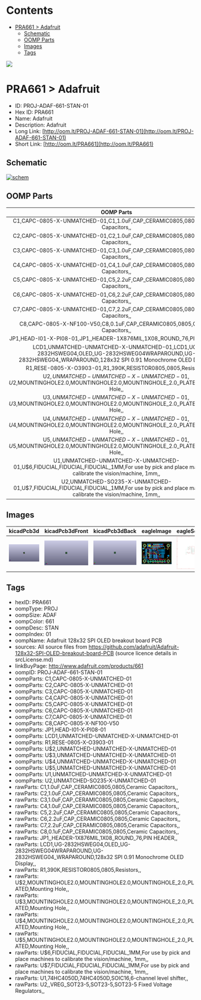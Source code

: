



Contents
========

* [PRA661 > Adafruit](#pra661--adafruit)
	* [Schematic](#schematic)
	* [OOMP Parts](#oomp-parts)
	* [Images](#images)
	* [Tags](#tags)
  
![][im]
# PRA661 > Adafruit

- ID: PROJ-ADAF-661-STAN-01
- Hex ID: PRA661
- Name: Adafruit
- Description: Adafruit
- Long Link: [http://oom.lt/PROJ-ADAF-661-STAN-01](http://oom.lt/PROJ-ADAF-661-STAN-01)
- Short Link: [http://oom.lt/PRA661](http://oom.lt/PRA661)

## Schematic
  
[![schem](eagleSchemImage.png)](eagleSchemImage.png)
## OOMP Parts
  

|OOMP Parts|
| :---: |
|C1,CAPC-0805-X-UNMATCHED-01,C1,1.0uF,CAP_CERAMIC0805,0805,Ceramic Capacitors,,|
|C2,CAPC-0805-X-UNMATCHED-01,C2,1.0uF,CAP_CERAMIC0805,0805,Ceramic Capacitors,,|
|C3,CAPC-0805-X-UNMATCHED-01,C3,1.0uF,CAP_CERAMIC0805,0805,Ceramic Capacitors,,|
|C4,CAPC-0805-X-UNMATCHED-01,C4,1.0uF,CAP_CERAMIC0805,0805,Ceramic Capacitors,,|
|C5,CAPC-0805-X-UNMATCHED-01,C5,2.2uF,CAP_CERAMIC0805,0805,Ceramic Capacitors,,|
|C6,CAPC-0805-X-UNMATCHED-01,C6,2.2uF,CAP_CERAMIC0805,0805,Ceramic Capacitors,,|
|C7,CAPC-0805-X-UNMATCHED-01,C7,2.2uF,CAP_CERAMIC0805,0805,Ceramic Capacitors,,|
|C8,CAPC-0805-X-NF100-V50,C8,0.1uF,CAP_CERAMIC0805,0805,Ceramic Capacitors,,|
|JP1,HEAD-I01-X-PI08-01,JP1,,HEADER-1X876MIL,1X08_ROUND_76,PIN HEADER,,|
|LCD1,UNMATCHED-UNMATCHED-X-UNMATCHED-01,LCD1,UG-2832HSWEG04,OLED_UG-2832HSWEG04WRAPAROUND,UG-2832HSWEG04_WRAPAROUND,128x32 SPI 0.91 Monochrome OLED Display,,|
|R1,RESE-0805-X-O3903-01,R1,390K,RESISTOR0805,0805,Resistors,,|
|U$2,UNMATCHED-UNMATCHED-X-UNMATCHED-01,U$2,MOUNTINGHOLE2.0,MOUNTINGHOLE2.0,MOUNTINGHOLE_2.0_PLATED,Mounting Hole,,|
|U$3,UNMATCHED-UNMATCHED-X-UNMATCHED-01,U$3,MOUNTINGHOLE2.0,MOUNTINGHOLE2.0,MOUNTINGHOLE_2.0_PLATED,Mounting Hole,,|
|U$4,UNMATCHED-UNMATCHED-X-UNMATCHED-01,U$4,MOUNTINGHOLE2.0,MOUNTINGHOLE2.0,MOUNTINGHOLE_2.0_PLATED,Mounting Hole,,|
|U$5,UNMATCHED-UNMATCHED-X-UNMATCHED-01,U$5,MOUNTINGHOLE2.0,MOUNTINGHOLE2.0,MOUNTINGHOLE_2.0_PLATED,Mounting Hole,,|
|U1,UNMATCHED-UNMATCHED-X-UNMATCHED-01,U$6,FIDUCIAL,FIDUCIAL,FIDUCIAL_1MM,For use by pick and place machines to calibrate the vision/machine, 1mm,,|
|U2,UNMATCHED-SO235-X-UNMATCHED-01,U$7,FIDUCIAL,FIDUCIAL,FIDUCIAL_1MM,For use by pick and place machines to calibrate the vision/machine, 1mm,,|

## Images
  
  

|kicadPcb3d|kicadPcb3dFront|kicadPcb3dBack|eagleImage|eagleSchemImage|
| :---: | :---: | :---: | :---: | :---: |
|[![kicadPcb3d](kicadPcb3d_140.png)](kicadPcb3d.png)|[![kicadPcb3dFront](kicadPcb3dFront_140.png)](kicadPcb3dFront.png)|[![kicadPcb3dBack](kicadPcb3dBack_140.png)](kicadPcb3dBack.png)|[![eagleImage](eagleImage_140.png)](eagleImage.png)|[![eagleSchemImage](eagleSchemImage_140.png)](eagleSchemImage.png)|

## Tags

- hexID: PRA661
- oompType: PROJ
- oompSize: ADAF
- oompColor: 661
- oompDesc: STAN
- oompIndex: 01
- oompName: Adafruit 128x32 SPI OLED breakout board PCB
- sources: All source files from https://github.com/adafruit/Adafruit-128x32-SPI-OLED-breakout-board-PCB (source licence details in srcLicense.md)
- linkBuyPage: http://www.adafruit.com/products/661
- oompID: PROJ-ADAF-661-STAN-01
- oompParts: C1,CAPC-0805-X-UNMATCHED-01
- oompParts: C2,CAPC-0805-X-UNMATCHED-01
- oompParts: C3,CAPC-0805-X-UNMATCHED-01
- oompParts: C4,CAPC-0805-X-UNMATCHED-01
- oompParts: C5,CAPC-0805-X-UNMATCHED-01
- oompParts: C6,CAPC-0805-X-UNMATCHED-01
- oompParts: C7,CAPC-0805-X-UNMATCHED-01
- oompParts: C8,CAPC-0805-X-NF100-V50
- oompParts: JP1,HEAD-I01-X-PI08-01
- oompParts: LCD1,UNMATCHED-UNMATCHED-X-UNMATCHED-01
- oompParts: R1,RESE-0805-X-O3903-01
- oompParts: U$2,UNMATCHED-UNMATCHED-X-UNMATCHED-01
- oompParts: U$3,UNMATCHED-UNMATCHED-X-UNMATCHED-01
- oompParts: U$4,UNMATCHED-UNMATCHED-X-UNMATCHED-01
- oompParts: U$5,UNMATCHED-UNMATCHED-X-UNMATCHED-01
- oompParts: U1,UNMATCHED-UNMATCHED-X-UNMATCHED-01
- oompParts: U2,UNMATCHED-SO235-X-UNMATCHED-01
- rawParts: C1,1.0uF,CAP_CERAMIC0805,0805,Ceramic Capacitors,,
- rawParts: C2,1.0uF,CAP_CERAMIC0805,0805,Ceramic Capacitors,,
- rawParts: C3,1.0uF,CAP_CERAMIC0805,0805,Ceramic Capacitors,,
- rawParts: C4,1.0uF,CAP_CERAMIC0805,0805,Ceramic Capacitors,,
- rawParts: C5,2.2uF,CAP_CERAMIC0805,0805,Ceramic Capacitors,,
- rawParts: C6,2.2uF,CAP_CERAMIC0805,0805,Ceramic Capacitors,,
- rawParts: C7,2.2uF,CAP_CERAMIC0805,0805,Ceramic Capacitors,,
- rawParts: C8,0.1uF,CAP_CERAMIC0805,0805,Ceramic Capacitors,,
- rawParts: JP1,,HEADER-1X876MIL,1X08_ROUND_76,PIN HEADER,,
- rawParts: LCD1,UG-2832HSWEG04,OLED_UG-2832HSWEG04WRAPAROUND,UG-2832HSWEG04_WRAPAROUND,128x32 SPI 0.91 Monochrome OLED Display,,
- rawParts: R1,390K,RESISTOR0805,0805,Resistors,,
- rawParts: U$2,MOUNTINGHOLE2.0,MOUNTINGHOLE2.0,MOUNTINGHOLE_2.0_PLATED,Mounting Hole,,
- rawParts: U$3,MOUNTINGHOLE2.0,MOUNTINGHOLE2.0,MOUNTINGHOLE_2.0_PLATED,Mounting Hole,,
- rawParts: U$4,MOUNTINGHOLE2.0,MOUNTINGHOLE2.0,MOUNTINGHOLE_2.0_PLATED,Mounting Hole,,
- rawParts: U$5,MOUNTINGHOLE2.0,MOUNTINGHOLE2.0,MOUNTINGHOLE_2.0_PLATED,Mounting Hole,,
- rawParts: U$6,FIDUCIAL,FIDUCIAL,FIDUCIAL_1MM,For use by pick and place machines to calibrate the vision/machine, 1mm,,
- rawParts: U$7,FIDUCIAL,FIDUCIAL,FIDUCIAL_1MM,For use by pick and place machines to calibrate the vision/machine, 1mm,,
- rawParts: U1,74HC4050D,74HC4050D,SOIC16,6-channel level shifter,,
- rawParts: U2,,VREG_SOT23-5,SOT23-5,SOT23-5 Fixed Voltage Regulators,,



[im]: kicadPcb3d_450.png
